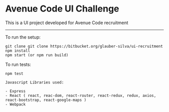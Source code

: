 # Avenue Code UI Challenge #

This is a UI project developed for Avenue Code recruitment



***

To run the setup:

```
git clone git clone https://bitbucket.org/glauber-silva/ui-recruitment
npm install
npm start (or npm run build)
```

To run tests:
```
npm test

Javascript Libraries used:

- Express
- React ( react, reac-dom, react-router, react-redux, redux, axios, react-bootstrap, react-google-maps )
- Webpack


